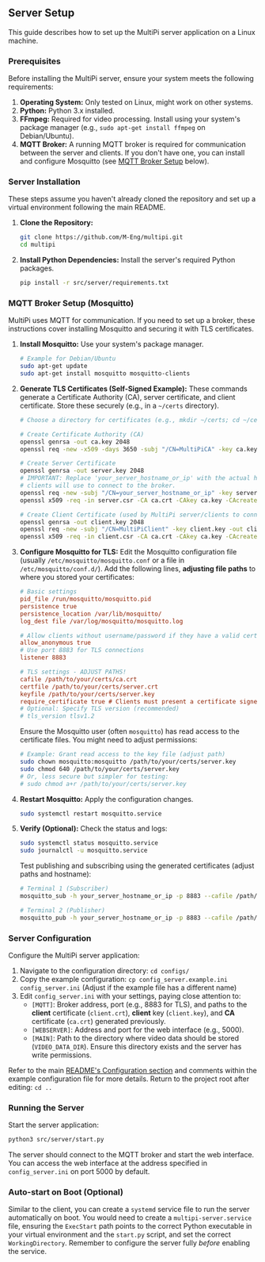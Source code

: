 ## Server Setup

This guide describes how to set up the MultiPi server application on a Linux machine.

### Prerequisites

Before installing the MultiPi server, ensure your system meets the following requirements:

1.  **Operating System:** Only tested on Linux, might work on other systems.
2.  **Python:** Python 3.x installed.
3.  **FFmpeg:** Required for video processing. Install using your system's package manager (e.g., `sudo apt-get install ffmpeg` on Debian/Ubuntu).
4.  **MQTT Broker:** A running MQTT broker is required for communication between the server and clients. If you don't have one, you can install and configure Mosquitto (see [MQTT Broker Setup](#mqtt-broker-setup-mosquitto) below).

### Server Installation

These steps assume you haven't already cloned the repository and set up a virtual environment following the main README.

1.  **Clone the Repository:**
    ```bash
    git clone https://github.com/M-Eng/multipi.git
    cd multipi
    ```

2.  **Install Python Dependencies:**
    Install the server's required Python packages.
    ```bash
    pip install -r src/server/requirements.txt
    ```

### MQTT Broker Setup (Mosquitto)

MultiPi uses MQTT for communication. If you need to set up a broker, these instructions cover installing Mosquitto and securing it with TLS certificates.

1.  **Install Mosquitto:**
    Use your system's package manager.
    ```bash
    # Example for Debian/Ubuntu
    sudo apt-get update
    sudo apt-get install mosquitto mosquitto-clients
    ```

2.  **Generate TLS Certificates (Self-Signed Example):**
    These commands generate a Certificate Authority (CA), server certificate, and client certificate. Store these securely (e.g., in a `~/certs` directory).
    ```bash
    # Choose a directory for certificates (e.g., mkdir ~/certs; cd ~/certs)

    # Create Certificate Authority (CA)
    openssl genrsa -out ca.key 2048
    openssl req -new -x509 -days 3650 -subj "/CN=MultiPiCA" -key ca.key -out ca.crt

    # Create Server Certificate
    openssl genrsa -out server.key 2048
    # IMPORTANT: Replace 'your_server_hostname_or_ip' with the actual hostname or IP address
    # clients will use to connect to the broker.
    openssl req -new -subj "/CN=your_server_hostname_or_ip" -key server.key -out server.csr
    openssl x509 -req -in server.csr -CA ca.crt -CAkey ca.key -CAcreateserial -out server.crt -days 3650

    # Create Client Certificate (used by MultiPi server/clients to connect to broker)
    openssl genrsa -out client.key 2048
    openssl req -new -subj "/CN=MultiPiClient" -key client.key -out client.csr
    openssl x509 -req -in client.csr -CA ca.crt -CAkey ca.key -CAcreateserial -out client.crt -days 3650
    ```

3.  **Configure Mosquitto for TLS:**
    Edit the Mosquitto configuration file (usually `/etc/mosquitto/mosquitto.conf` or a file in `/etc/mosquitto/conf.d/`). Add the following lines, **adjusting file paths** to where you stored your certificates:
    ```ini
    # Basic settings
    pid_file /run/mosquitto/mosquitto.pid
    persistence true
    persistence_location /var/lib/mosquitto/
    log_dest file /var/log/mosquitto/mosquitto.log

    # Allow clients without username/password if they have a valid certificate
    allow_anonymous true 
    # Use port 8883 for TLS connections
    listener 8883

    # TLS settings - ADJUST PATHS!
    cafile /path/to/your/certs/ca.crt
    certfile /path/to/your/certs/server.crt
    keyfile /path/to/your/certs/server.key
    require_certificate true # Clients must present a certificate signed by the CA
    # Optional: Specify TLS version (recommended)
    # tls_version tlsv1.2
    ```
    Ensure the Mosquitto user (often `mosquitto`) has read access to the certificate files. You might need to adjust permissions:
    ```bash
    # Example: Grant read access to the key file (adjust path)
    sudo chown mosquitto:mosquitto /path/to/your/certs/server.key
    sudo chmod 640 /path/to/your/certs/server.key 
    # Or, less secure but simpler for testing:
    # sudo chmod a+r /path/to/your/certs/server.key
    ```

4.  **Restart Mosquitto:**
    Apply the configuration changes.
    ```bash
    sudo systemctl restart mosquitto.service
    ```

5.  **Verify (Optional):**
    Check the status and logs:
    ```bash
    sudo systemctl status mosquitto.service
    sudo journalctl -u mosquitto.service
    ```
    Test publishing and subscribing using the generated certificates (adjust paths and hostname):
    ```bash
    # Terminal 1 (Subscriber)
    mosquitto_sub -h your_server_hostname_or_ip -p 8883 --cafile /path/to/your/certs/ca.crt --cert /path/to/your/certs/client.crt --key /path/to/your/certs/client.key -t test/topic

    # Terminal 2 (Publisher)
    mosquitto_pub -h your_server_hostname_or_ip -p 8883 --cafile /path/to/your/certs/ca.crt --cert /path/to/your/certs/client.crt --key /path/to/your/certs/client.key -t test/topic -m "hello secure mqtt"
    ```

### Server Configuration

Configure the MultiPi server application:

1.  Navigate to the configuration directory: `cd configs/`
2.  Copy the example configuration: `cp config_server.example.ini config_server.ini` (Adjust if the example file has a different name)
3.  Edit `config_server.ini` with your settings, paying close attention to:
    *   `[MQTT]`: Broker address, port (e.g., 8883 for TLS), and paths to the **client** certificate (`client.crt`), **client** key (`client.key`), and **CA** certificate (`ca.crt`) generated previously.
    *   `[WEBSERVER]`: Address and port for the web interface (e.g., 5000).
    *   `[MAIN]`: Path to the directory where video data should be stored (`VIDEO_DATA_DIR`). Ensure this directory exists and the server has write permissions.

Refer to the main [README's Configuration section](../README.md#configuration) and comments within the example configuration file for more details. Return to the project root after editing: `cd ..`

### Running the Server

Start the server application:
```bash
python3 src/server/start.py
```
The server should connect to the MQTT broker and start the web interface. You can access the web interface at the address specified in `config_server.ini` on port 5000 by default.

### Auto-start on Boot (Optional)

Similar to the client, you can create a `systemd` service file to run the server automatically on boot. You would need to create a `multipi-server.service` file, ensuring the `ExecStart` path points to the correct Python executable in your virtual environment and the `start.py` script, and set the correct `WorkingDirectory`. Remember to configure the server fully *before* enabling the service.

